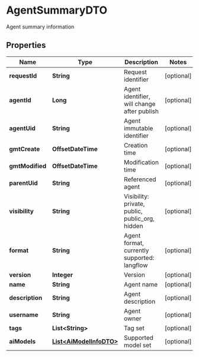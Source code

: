 

# AgentSummaryDTO

Agent summary information

## Properties

| Name | Type | Description | Notes |
|------------ | ------------- | ------------- | -------------|
|**requestId** | **String** | Request identifier |  [optional] |
|**agentId** | **Long** | Agent identifier, will change after publish |  [optional] |
|**agentUid** | **String** | Agent immutable identifier |  [optional] |
|**gmtCreate** | **OffsetDateTime** | Creation time |  [optional] |
|**gmtModified** | **OffsetDateTime** | Modification time |  [optional] |
|**parentUid** | **String** | Referenced agent |  [optional] |
|**visibility** | **String** | Visibility: private, public, public_org, hidden |  [optional] |
|**format** | **String** | Agent format, currently supported: langflow |  [optional] |
|**version** | **Integer** | Version |  [optional] |
|**name** | **String** | Agent name |  [optional] |
|**description** | **String** | Agent description |  [optional] |
|**username** | **String** | Agent owner |  [optional] |
|**tags** | **List&lt;String&gt;** | Tag set |  [optional] |
|**aiModels** | [**List&lt;AiModelInfoDTO&gt;**](AiModelInfoDTO.md) | Supported model set |  [optional] |



